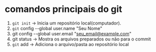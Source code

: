# comandos principais do git
1. `git init` -> Inicia um repositório local(computador).
2. `git` config --global user.name "Seu Nome"
3. git config --global user.email "seu_email@example.com"
4. git status -> Mostra os arquivos preparados ou não para o commit
5. `git` add -> Adiciona o arquivo/pasta ao repositório local

